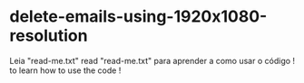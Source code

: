 # delete-emails-using-1920x1080-resolution
Leia "read-me.txt"
read "read-me.txt"
para aprender a como usar o código !
to learn how to use the code !
